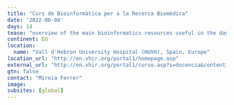 ```yaml
---
title: "Curs de Bioinformàtica per a la Recerca Biomèdica"
date: '2022-06-08'
days: 14
tease: "overview of the main bioinformatics resources useful in the day-to-day life of biomedical research or clinical practice"
continent: EU
location:
  name: "Vall d'Hebron University Hospital (HUVH), Spain, Europe"
location_url: "http://en.vhir.org/portal1/homepage.asp"
external_url: "http://en.vhir.org/portal1/curso.asp?s=docencia&contentid=238299"
gtn: false
contact: "Mireia Ferrer"
image:
subsites: [global]
---
```

